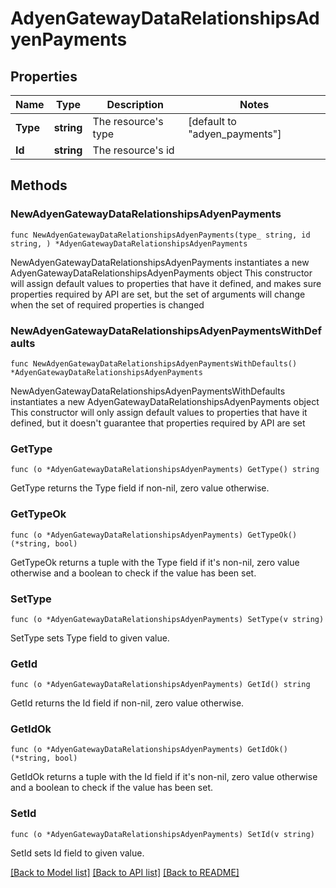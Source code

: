 # AdyenGatewayDataRelationshipsAdyenPayments

## Properties

Name | Type | Description | Notes
------------ | ------------- | ------------- | -------------
**Type** | **string** | The resource&#39;s type | [default to "adyen_payments"]
**Id** | **string** | The resource&#39;s id | 

## Methods

### NewAdyenGatewayDataRelationshipsAdyenPayments

`func NewAdyenGatewayDataRelationshipsAdyenPayments(type_ string, id string, ) *AdyenGatewayDataRelationshipsAdyenPayments`

NewAdyenGatewayDataRelationshipsAdyenPayments instantiates a new AdyenGatewayDataRelationshipsAdyenPayments object
This constructor will assign default values to properties that have it defined,
and makes sure properties required by API are set, but the set of arguments
will change when the set of required properties is changed

### NewAdyenGatewayDataRelationshipsAdyenPaymentsWithDefaults

`func NewAdyenGatewayDataRelationshipsAdyenPaymentsWithDefaults() *AdyenGatewayDataRelationshipsAdyenPayments`

NewAdyenGatewayDataRelationshipsAdyenPaymentsWithDefaults instantiates a new AdyenGatewayDataRelationshipsAdyenPayments object
This constructor will only assign default values to properties that have it defined,
but it doesn't guarantee that properties required by API are set

### GetType

`func (o *AdyenGatewayDataRelationshipsAdyenPayments) GetType() string`

GetType returns the Type field if non-nil, zero value otherwise.

### GetTypeOk

`func (o *AdyenGatewayDataRelationshipsAdyenPayments) GetTypeOk() (*string, bool)`

GetTypeOk returns a tuple with the Type field if it's non-nil, zero value otherwise
and a boolean to check if the value has been set.

### SetType

`func (o *AdyenGatewayDataRelationshipsAdyenPayments) SetType(v string)`

SetType sets Type field to given value.


### GetId

`func (o *AdyenGatewayDataRelationshipsAdyenPayments) GetId() string`

GetId returns the Id field if non-nil, zero value otherwise.

### GetIdOk

`func (o *AdyenGatewayDataRelationshipsAdyenPayments) GetIdOk() (*string, bool)`

GetIdOk returns a tuple with the Id field if it's non-nil, zero value otherwise
and a boolean to check if the value has been set.

### SetId

`func (o *AdyenGatewayDataRelationshipsAdyenPayments) SetId(v string)`

SetId sets Id field to given value.



[[Back to Model list]](../README.md#documentation-for-models) [[Back to API list]](../README.md#documentation-for-api-endpoints) [[Back to README]](../README.md)


